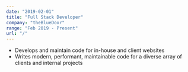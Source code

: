 ```yaml
---
date: "2019-02-01"
title: "Full Stack Developer"
company: "theBlueDoor"
range: "Feb 2019 - Present"
url: "/"
---
```


- Develops and maintain code for in-house and client websites
- Writes modern, performant, maintainable code for a diverse array of clients and internal projects
